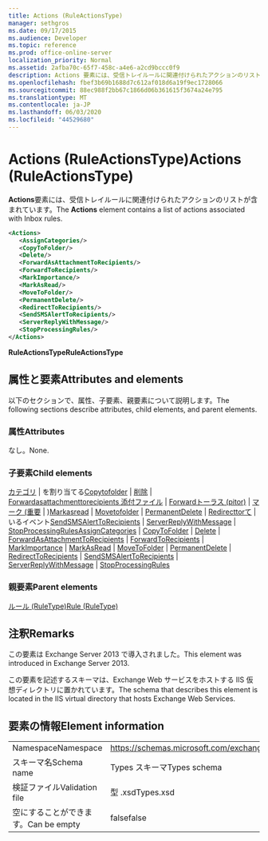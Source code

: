 ```yaml
---
title: Actions (RuleActionsType)
manager: sethgros
ms.date: 09/17/2015
ms.audience: Developer
ms.topic: reference
ms.prod: office-online-server
localization_priority: Normal
ms.assetid: 2afba70c-65f7-458c-a4e6-a2cd9bccc0f9
description: Actions 要素には、受信トレイルールに関連付けられたアクションのリストが含まれています。
ms.openlocfilehash: fbef3b69b1688d7c612af018d6a19f9ec1728066
ms.sourcegitcommit: 88ec988f2bb67c1866d06b361615f3674a24e795
ms.translationtype: MT
ms.contentlocale: ja-JP
ms.lasthandoff: 06/03/2020
ms.locfileid: "44529680"
---
```

# <a name="actions-ruleactionstype"></a><span data-ttu-id="b2b0b-103">Actions (RuleActionsType)</span><span class="sxs-lookup"><span data-stu-id="b2b0b-103">Actions (RuleActionsType)</span></span>

<span data-ttu-id="b2b0b-104">**Actions**要素には、受信トレイルールに関連付けられたアクションのリストが含まれています。</span><span class="sxs-lookup"><span data-stu-id="b2b0b-104">The **Actions** element contains a list of actions associated with Inbox rules.</span></span> 
  
```XML
<Actions>
   <AssignCategories/>
   <CopyToFolder/>
   <Delete/>
   <ForwardAsAttachmentToRecipients/>
   <ForwardToRecipients/>
   <MarkImportance/>
   <MarkAsRead/>
   <MoveToFolder/>
   <PermanentDelete/>
   <RedirectToRecipients/>
   <SendSMSAlertToRecipients/>
   <ServerReplyWithMessage/>
   <StopProcessingRules/>
</Actions>
```

 <span data-ttu-id="b2b0b-105">**RuleActionsType**</span><span class="sxs-lookup"><span data-stu-id="b2b0b-105">**RuleActionsType**</span></span>
## <a name="attributes-and-elements"></a><span data-ttu-id="b2b0b-106">属性と要素</span><span class="sxs-lookup"><span data-stu-id="b2b0b-106">Attributes and elements</span></span>

<span data-ttu-id="b2b0b-107">以下のセクションで、属性、子要素、親要素について説明します。</span><span class="sxs-lookup"><span data-stu-id="b2b0b-107">The following sections describe attributes, child elements, and parent elements.</span></span>
  
### <a name="attributes"></a><span data-ttu-id="b2b0b-108">属性</span><span class="sxs-lookup"><span data-stu-id="b2b0b-108">Attributes</span></span>

<span data-ttu-id="b2b0b-109">なし。</span><span class="sxs-lookup"><span data-stu-id="b2b0b-109">None.</span></span>
  
### <a name="child-elements"></a><span data-ttu-id="b2b0b-110">子要素</span><span class="sxs-lookup"><span data-stu-id="b2b0b-110">Child elements</span></span>

<span data-ttu-id="b2b0b-111">[カテゴリ](assigncategories.md)  |  を割り当てる[Copytofolder](copytofolder.md)  | [削除](delete.md)  | [Forwardasattachmenttorecipients 添付ファイル](forwardasattachmenttorecipients.md)  | [Forwardトーラス (pitor)](forwardtorecipients.md)  | [マーク (重要](markimportance.md)  |  )[Markasread](markasread.md)  | [Movetofolder](movetofolder.md)  | [PermanentDelete](permanentdelete.md)  | [Redirecttorて](redirecttorecipients.md)  |  いるイベント[SendSMSAlertToRecipients](sendsmsalerttorecipients.md)  | [ServerReplyWithMessage](serverreplywithmessage.md)  | [StopProcessingRules](stopprocessingrules.md)</span><span class="sxs-lookup"><span data-stu-id="b2b0b-111">[AssignCategories](assigncategories.md) | [CopyToFolder](copytofolder.md) | [Delete](delete.md) | [ForwardAsAttachmentToRecipients](forwardasattachmenttorecipients.md) | [ForwardToRecipients](forwardtorecipients.md) | [MarkImportance](markimportance.md) | [MarkAsRead](markasread.md) | [MoveToFolder](movetofolder.md) | [PermanentDelete](permanentdelete.md) | [RedirectToRecipients](redirecttorecipients.md) | [SendSMSAlertToRecipients](sendsmsalerttorecipients.md) | [ServerReplyWithMessage](serverreplywithmessage.md) | [StopProcessingRules](stopprocessingrules.md)</span></span>
  
### <a name="parent-elements"></a><span data-ttu-id="b2b0b-112">親要素</span><span class="sxs-lookup"><span data-stu-id="b2b0b-112">Parent elements</span></span>

[<span data-ttu-id="b2b0b-113">ルール (RuleType)</span><span class="sxs-lookup"><span data-stu-id="b2b0b-113">Rule (RuleType)</span></span>](rule-ruletype.md)
  
## <a name="remarks"></a><span data-ttu-id="b2b0b-114">注釈</span><span class="sxs-lookup"><span data-stu-id="b2b0b-114">Remarks</span></span>

<span data-ttu-id="b2b0b-115">この要素は Exchange Server 2013 で導入されました。</span><span class="sxs-lookup"><span data-stu-id="b2b0b-115">This element was introduced in Exchange Server 2013.</span></span>
  
<span data-ttu-id="b2b0b-116">この要素を記述するスキーマは、Exchange Web サービスをホストする IIS 仮想ディレクトリに置かれています。</span><span class="sxs-lookup"><span data-stu-id="b2b0b-116">The schema that describes this element is located in the IIS virtual directory that hosts Exchange Web Services.</span></span>
  
## <a name="element-information"></a><span data-ttu-id="b2b0b-117">要素の情報</span><span class="sxs-lookup"><span data-stu-id="b2b0b-117">Element information</span></span>

|||
|:-----|:-----|
|<span data-ttu-id="b2b0b-118">Namespace</span><span class="sxs-lookup"><span data-stu-id="b2b0b-118">Namespace</span></span>  <br/> |https://schemas.microsoft.com/exchange/services/2006/types  <br/> |
|<span data-ttu-id="b2b0b-119">スキーマ名</span><span class="sxs-lookup"><span data-stu-id="b2b0b-119">Schema name</span></span>  <br/> |<span data-ttu-id="b2b0b-120">Types スキーマ</span><span class="sxs-lookup"><span data-stu-id="b2b0b-120">Types schema</span></span>  <br/> |
|<span data-ttu-id="b2b0b-121">検証ファイル</span><span class="sxs-lookup"><span data-stu-id="b2b0b-121">Validation file</span></span>  <br/> |<span data-ttu-id="b2b0b-122">型 .xsd</span><span class="sxs-lookup"><span data-stu-id="b2b0b-122">Types.xsd</span></span>  <br/> |
|<span data-ttu-id="b2b0b-123">空にすることができます。</span><span class="sxs-lookup"><span data-stu-id="b2b0b-123">Can be empty</span></span>  <br/> |<span data-ttu-id="b2b0b-124">false</span><span class="sxs-lookup"><span data-stu-id="b2b0b-124">false</span></span>  <br/> |
   

